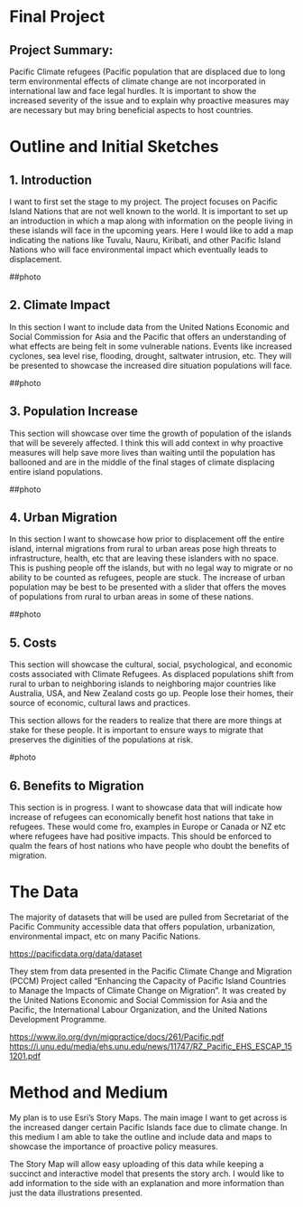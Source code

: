 # Final Project

## Project Summary: 

Pacific Climate refugees (Pacific population that are displaced due to long term environmental
effects of climate change are not incorporated in international law and face legal hurdles. 
It is important to show the increased severity of the issue and to explain why proactive measures 
may are necessary but may bring beneficial aspects to host countries. 

# Outline and Initial Sketches 

## 1. Introduction

I want to first set the stage to my project. The project focuses on Pacific Island Nations 
that are not well known to the world. It is important to set up an introduction in which a map along
with information on the people living in these islands will face in the upcoming years. Here I would 
like to add a map indicating the nations like Tuvalu, Nauru, Kiribati, and other Pacific Island Nations 
who will face environmental impact which eventually leads to displacement.

##photo

## 2. Climate Impact 
In this section I want to include data from the United Nations Economic and Social Commission 
for Asia and the Pacific that offers an understanding of what effects are being felt in some 
vulnerable nations. Events like increased cyclones, sea level rise, flooding, drought, saltwater 
intrusion, etc. They will be presented to showcase the increased dire situation populations will face.

##photo

## 3. Population Increase 
This section will showcase over time the growth of population of the islands that will be severely 
affected. I think this will add context in why proactive measures will help save more lives than 
waiting until the population has ballooned and are in the middle of the final stages of climate 
displacing entire island populations. 

##photo

## 4. Urban Migration

In this section I want to showcase how prior to displacement off the entire island, internal migrations 
from rural to urban areas pose high threats to infrastructure, health, etc that are leaving these islanders 
with no space. This is pushing people off the islands, but with no legal way to migrate or no ability to be 
counted as refugees, people are stuck. The increase of urban population may be best to be presented with a 
slider that offers the moves of populations from rural to urban areas in some of these nations. 

##photo

## 5. Costs 

This section will showcase the cultural, social, psychological, and economic costs associated with Climate Refugees.
As displaced populations shift from rural to urban to neighboring islands to neighboring major countries like
Australia, USA, and New Zealand costs go up. People lose their homes, their source of economic, cultural laws
and practices. 

This section allows for the readers to realize that there are more things at stake for these people. 
It is important to ensure ways to migrate that preserves the diginities of the populations at risk.

#photo 

## 6. Benefits to Migration

This section is in progress. I want to showcase data that will indicate how increase of refugees can 
economically benefit host nations that take in refugees. These would come fro, examples in Europe or Canada 
or NZ etc where refugees have had positive impacts. This should be enforced to qualm the fears of host nations 
who have people who doubt the benefits of migration.

# The Data 

The majority of datasets that will be used are pulled from Secretariat of the Pacific Community accessible 
data that offers population, urbanization, environmental impact, etc on many Pacific Nations.

https://pacificdata.org/data/dataset

They stem from data presented in the Pacific Climate Change and Migration (PCCM) Project called “Enhancing the Capacity of Pacific Island Countries to Manage the Impacts of Climate Change on Migration”. It was created by the United Nations Economic and Social Commission for Asia and the Pacific, the International Labour Organization, and the United Nations Development Programme.

https://www.ilo.org/dyn/migpractice/docs/261/Pacific.pdf
https://i.unu.edu/media/ehs.unu.edu/news/11747/RZ_Pacific_EHS_ESCAP_151201.pdf 



# Method and Medium

My plan is to use Esri’s Story Maps. The main image I want to get across is the increased danger certain Pacific Islands face due to climate change. In this medium I am able to take the outline and include data and maps to showcase the importance of proactive policy measures.

The Story Map will allow easy uploading of this data while keeping a succinct and interactive model that presents the story arch. I would like to add information to the side with an explanation and more information than just the data illustrations presented. 

